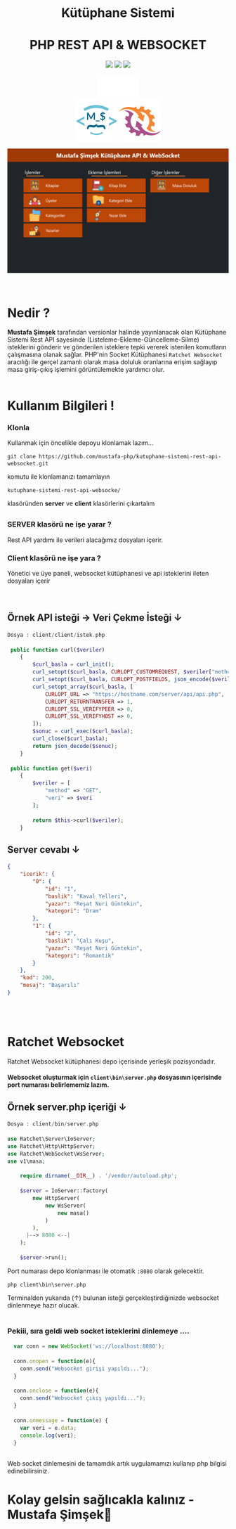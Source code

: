 <div align="center">
    
# Kütüphane Sistemi
# PHP REST API & WEBSOCKET

<img src="https://img.shields.io/github/license/mustafa-php/kutuphane-sistemi-rest-api-websocket?color=blue&label=Lisans&logo=github">
<img src="https://img.shields.io/github/v/tag/mustafa-php/kutuphane-sistemi-rest-api-websocket?color=green&label=version&style=plastic">
<img src="https://img.shields.io/badge/php-v^8.0-blue?style=plastic&logo=php">
</div>
<br>
<div align="center">
<img src="img/php-logo-white.png" style="width: 10vw;" alt="">
</div>

<div align="center">
<img src="img/logo.png" style="width: 10vw;" alt="">
<img src="img/ratchet-logo.png" style="width: 10vw;" alt="">
</div>

!["Kütüphane Sistemi Ekran Görüntüsü"](img/Kütüphane.png)

</br>

# Nedir ?

**Mustafa Şimşek** tarafından versionlar halinde yayınlanacak olan Kütüphane Sistemi Rest API sayesinde (Listeleme-Ekleme-Güncelleme-Silme) isteklerini gönderir
ve gönderilen isteklere tepki vererek istenilen komutların çalışmasına olanak sağlar. PHP'nin Socket Kütüphanesi ``Ratchet Websocket`` aracılığı ile gerçel zamanlı olarak masa doluluk oranlarına erişim sağlayıp masa giriş-çıkış işlemini görüntülemekte yardımcı olur.
\
&nbsp;
# Kullanım Bilgileri !

### Klonla

Kullanmak için öncelikle depoyu klonlamak lazım...

    git clone https://github.com/mustafa-php/kutuphane-sistemi-rest-api-websocket.git
    
komutu ile klonlamanızı tamamlayın

    kutuphane-sistemi-rest-api-websocke/ 
    
klasöründen **server** ve **client** klasörlerini çıkartalım
##

### SERVER klasörü ne işe yarar ?

Rest API yardımı ile verileri alacağımız dosyaları içerir.

### Client klasörü ne işe yara ?

Yönetici ve üye paneli, websocket kütüphanesi ve api isteklerini ileten dosyaları içerir
\
&nbsp;
\
&nbsp;
## Örnek API isteği &rarr; Veri Çekme İsteği &darr; 
```php
Dosya : client/client/istek.php

 public function curl($veriler)
    {
        $curl_basla = curl_init();
        curl_setopt($curl_basla, CURLOPT_CUSTOMREQUEST, $veriler["method"]);
        curl_setopt($curl_basla, CURLOPT_POSTFIELDS, json_encode($veriler["veri"]));
        curl_setopt_array($curl_basla, [
            CURLOPT_URL => "https://hostname.com/server/api/api.php",
            CURLOPT_RETURNTRANSFER => 1,
            CURLOPT_SSL_VERIFYPEER => 0,
            CURLOPT_SSL_VERIFYHOST => 0,
        ]);
        $sonuc = curl_exec($curl_basla);
        curl_close($curl_basla);
        return json_decode($sonuc);
    }

 public function get($veri)
    {
        $veriler = [
            "method" => "GET",
            "veri" => $veri
        ];

        return $this->curl($veriler);
    }

```
## Server cevabı &darr;

```json
{
    "icerik": {
        "0": {
            "id": "1",
            "baslik": "Kaval Yelleri",
            "yazar": "Reşat Nuri Güntekin",
            "kategori": "Dram"
        },
        "1": {
            "id": "2",
            "baslik": "Çalı Kuşu",
            "yazar": "Reşat Nuri Güntekin",
            "kategori": "Romantik"
        }
    },
    "kod": 200,
    "mesaj": "Başarılı"
}
```
\
&nbsp;
# Ratchet Websocket

Ratchet Websocket kütüphanesi depo içerisinde yerleşik pozisyondadır.

#### Websocket oluşturmak için ``client\bin\server.php`` dosyasının içerisinde port numarası belirlememiz lazım.

## Örnek server.php içeriği &darr; 
```php
Dosya : client/bin/server.php

use Ratchet\Server\IoServer;
use Ratchet\Http\HttpServer;
use Ratchet\WebSocket\WsServer;
use v1\masa;

    require dirname(__DIR__) . '/vendor/autoload.php';

    $server = IoServer::factory(
        new HttpServer(
            new WsServer(
                new masa()
            )
        ),
      |--> 8080 <--|
    );

    $server->run();
```
Port numarası depo klonlanması ile otomatik ``:8080`` olarak gelecektir.

    php client\bin\server.php

Terminalden yukarıda (&uarr;) bulunan isteği gerçekleştirdiğinizde websocket dinlenmeye hazır olucak.
\
&nbsp;
### Pekiii, sıra geldi web socket isteklerini dinlemeye ....

```js
  var conn = new WebSocket('ws://localhost:8080');
  
  conn.onopen = function(e){
    conn.send("Websocket girişi yapıldı...");
  }
  
  conn.onclose = function(e){
    conn.send("Websocket çıkış yapıldı...");
  }
  
  conn.onmessage = function(e) {
    var veri = e.data;
    console.log(veri);
  }
   
```

Web socket dinlemesini de tamamdık artık uygulamamızı kullanıp php bilgisi edinebilirsiniz.

# Kolay gelsin sağlıcakla kalınız -Mustafa Şimşek🌹



